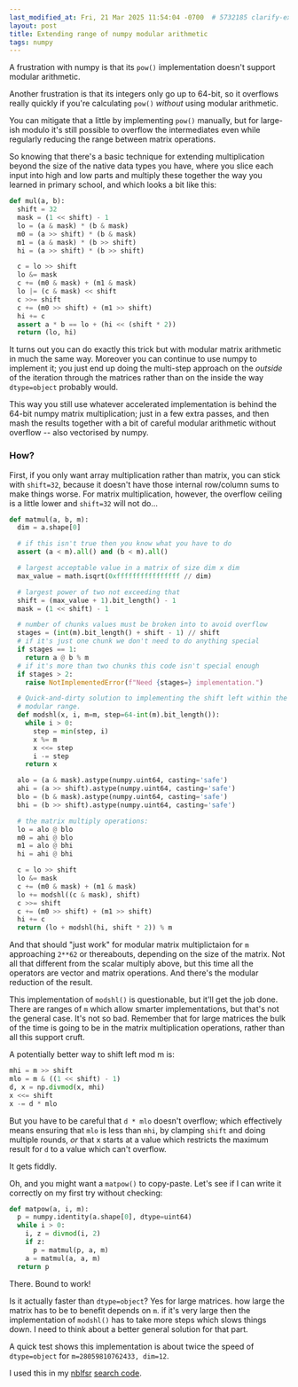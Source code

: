 ```yaml
---
last_modified_at: Fri, 21 Mar 2025 11:54:04 -0700  # 5732185 clarify-extended-numpy-arithmetic
layout: post
title: Extending range of numpy modular arithmetic
tags: numpy
---
```

A frustration with numpy is that its `pow()` implementation doesn't
support modular arithmetic.

Another frustration is that its integers only go up to 64-bit, so it
overflows really quickly if you're calculating `pow()` _without_ using
modular arithmetic.

You can mitigate that a little by implementing `pow()` manually, but for
large-ish modulo it's still possible to overflow the intermediates even
while regularly reducing the range between matrix operations.

So knowing that there's a basic technique for extending multiplication
beyond the size of the native data types you have, where you slice each
input into high and low parts and multiply these together the way you
learned in primary school, and which looks a bit like this:

```python
def mul(a, b):
  shift = 32
  mask = (1 << shift) - 1
  lo = (a & mask) * (b & mask)
  m0 = (a >> shift) * (b & mask)
  m1 = (a & mask) * (b >> shift)
  hi = (a >> shift) * (b >> shift)

  c = lo >> shift
  lo &= mask
  c += (m0 & mask) + (m1 & mask)
  lo |= (c & mask) << shift
  c >>= shift
  c += (m0 >> shift) + (m1 >> shift)
  hi += c
  assert a * b == lo + (hi << (shift * 2))
  return (lo, hi)
```

It turns out you can do exactly this trick but with modular matrix
arithmetic in much the same way.  Moreover you can continue to use numpy
to implement it; you just end up doing the multi-step approach on the
_outside_ of the iteration through the matrices rather than on the
inside the way `dtype=object` probably would.

This way you still use whatever accelerated implementation is behind the
64-bit numpy matrix multiplication; just in a few extra passes, and then
mash the results together with a bit of careful modular arithmetic
without overflow -- also vectorised by numpy.

### How?

First, if you only want array multiplication rather than matrix, you can
stick with `shift=32`, because it doesn't have those internal row/column
sums to make things worse.  For matrix multiplication, however, the
overflow ceiling is a little lower and `shift=32` will not do...

```python
def matmul(a, b, m):
  dim = a.shape[0]

  # if this isn't true then you know what you have to do
  assert (a < m).all() and (b < m).all()

  # largest acceptable value in a matrix of size dim x dim
  max_value = math.isqrt(0xffffffffffffffff // dim)

  # largest power of two not exceeding that
  shift = (max_value + 1).bit_length() - 1
  mask = (1 << shift) - 1

  # number of chunks values must be broken into to avoid overflow
  stages = (int(m).bit_length() + shift - 1) // shift
  # if it's just one chunk we don't need to do anything special
  if stages == 1:
    return a @ b % m
  # if it's more than two chunks this code isn't special enough
  if stages > 2:
    raise NotImplementedError(f"Need {stages=} implementation.")

  # Quick-and-dirty solution to implementing the shift left within the
  # modular range.
  def modshl(x, i, m=m, step=64-int(m).bit_length()):
    while i > 0:
      step = min(step, i)
      x %= m
      x <<= step
      i -= step
    return x

  alo = (a & mask).astype(numpy.uint64, casting='safe')
  ahi = (a >> shift).astype(numpy.uint64, casting='safe')
  blo = (b & mask).astype(numpy.uint64, casting='safe')
  bhi = (b >> shift).astype(numpy.uint64, casting='safe')

  # the matrix multiply operations:
  lo = alo @ blo
  m0 = ahi @ blo
  m1 = alo @ bhi
  hi = ahi @ bhi

  c = lo >> shift
  lo &= mask
  c += (m0 & mask) + (m1 & mask)
  lo += modshl((c & mask), shift)
  c >>= shift
  c += (m0 >> shift) + (m1 >> shift)
  hi += c
  return (lo + modshl(hi, shift * 2)) % m
```

And that should "just work" for modular matrix multiplictaion for `m`
approaching `2**62` or thereabouts, depending on the size of the matrix.
Not all that different from the scalar multiply above, but this time all
the operators are vector and matrix operations.  And there's the modular
reduction of the result.

This implementation of `modshl()` is questionable, but it'll get the job
done.  There are ranges of `m` which allow smarter implementations, but
that's not the general case.  It's not so bad.  Remember that for large
matrices the bulk of the time is going to be in the matrix
multiplication operations, rather than all this support cruft.

A potentially better way to shift left mod m is:

```python
mhi = m >> shift
mlo = m & ((1 << shift) - 1)
d, x = np.divmod(x, mhi)
x <<= shift
x -= d * mlo
```

But you have to be careful that `d * mlo` doesn't overflow; which
effectively means ensuring that `mlo` is less than `mhi`, by clamping
`shift` and doing multiple rounds, _or_ that x starts at a value which
restricts the maximum result for `d` to a value which can't overflow.

It gets fiddly.

Oh, and you might want a `matpow()` to copy-paste.  Let's see if I can
write it correctly on my first try without checking:

```python
def matpow(a, i, m):
  p = numpy.identity(a.shape[0], dtype=uint64)
  while i > 0:
    i, z = divmod(i, 2)
    if z:
      p = matmul(p, a, m)
    a = matmul(a, a, m)
  return p
```

There.  Bound to work!

Is it actually faster than `dtype=object`?  Yes for large matrices.  how
large the matrix has to be to benefit depends on `m`.  if it's very
large then the implementation of `modshl()` has to take more steps which
slows things down.  I need to think about a better general solution for
that part.

A quick test shows this implementation is about twice the speed of
`dtype=object` for `m=28059810762433, dim=12`.

I used this in my [nblfsr][] [search code][nblfsr code].

[nblfsr]: </non-binary-linear-feedback-shift-registers/>
[nblfsr code]: <https://github.com/sh1boot/nblfsr/nblfsr.py>
